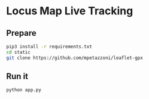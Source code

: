 # Locus Map Live Tracking

## Prepare
```bash
pip3 install -r requirements.txt
cd static
git clone https://github.com/mpetazzoni/leaflet-gpx
```

## Run it
```bash
python app.py
```

